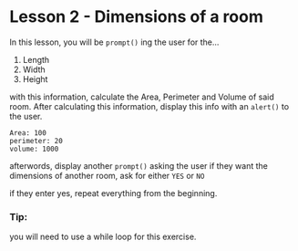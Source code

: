 # Lesson 2 - Dimensions of a room

In this lesson, you will be ```prompt()``` ing the user for the...  

1. Length
2. Width
3. Height


with this information, calculate the Area, Perimeter and Volume of said room.  After calculating this information, display this info with an ```alert()``` to the user.    

```
Area: 100
perimeter: 20
volume: 1000
```

afterwords, display another ```prompt()``` asking the user if they want the dimensions of another room, ask for either ```YES``` or ```NO```

if they enter yes, repeat everything from the beginning.

### Tip:

you will need to use a while loop for this exercise.
